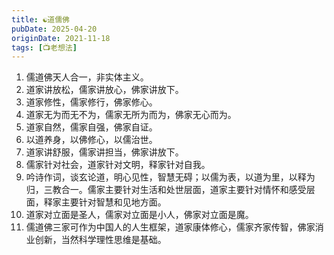 ```yaml
---
title: ☯️道儒佛
pubDate: 2025-04-20
originDate: 2021-11-18
tags: [📺老想法]
---
```


1. 儒道佛天人合一，非实体主义。
2. 道家讲放松，儒家讲放心，佛家讲放下。
3. 道家修性，儒家修行，佛家修心。
4. 道家无为而无不为，儒家无所为而为，佛家无心而为。
5. 道家自然，儒家自强，佛家自证。
6. 以道养身，以佛修心，以儒治世。
7. 道家讲舒服，儒家讲担当，佛家讲放下。
8. 儒家针对社会，道家针对文明，释家针对自我。
9. 吟诗作词，谈玄论道，明心见性，智慧无碍；以儒为表，以道为里，以释为归，三教合一。儒家主要针对生活和处世层面，道家主要针对情怀和感受层面，释家主要针对智慧和见地方面。
10. 道家对立面是圣人，儒家对立面是小人，佛家对立面是魔。
11. 儒道佛三家可作为中国人的人生框架，道家康体修心，儒家齐家传智，佛家消业创新，当然科学理性思维是基础。
